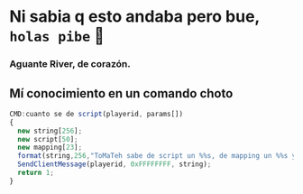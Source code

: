 # Ni sabia q esto andaba pero bue, `holas pibe` 👋
### Aguante River, de corazón.
## Mí conocimiento en un comando choto
```js
CMD:cuanto se de script(playerid, params[])
{
  new string[256];
  new script[50];
  new mapping[23];
  format(string,256,"ToMaTeh sabe de script un %%s, de mapping un %%s y demás cosas un %0,00 porciento.", script, mapping);
  SendClientMessage(playerid, 0xFFFFFFFF, string);
  return 1;
}
```

<!--
**ToMaTehh/ToMaTehh** is a ✨ _special_ ✨ repository because its `README.md` (this file) appears on your GitHub profile.

Here are some ideas to get you started:

- 🔭 I’m currently working on ...
- 🌱 I’m currently learning ...
- 👯 I’m looking to collaborate on ...
- 🤔 I’m looking for help with ...
- 💬 Ask me about ...
- 📫 How to reach me: ...
- 😄 Pronouns: ...
- ⚡ Fun fact: ...
-->
